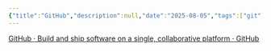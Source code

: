 ```yaml
---
{"title":"GitHub","description":null,"date":"2025-08-05","tags":["git"],"dg-publish":true,"created":"2025-08-05 16:24:20","updated":"2025-08-05T16:36:19-04:00","permalink":"/input/dev/git-hub/","dgPassFrontmatter":true,"noteIcon":"3"}
---
```


[GitHub · Build and ship software on a single, collaborative platform · GitHub](https://github.com/)